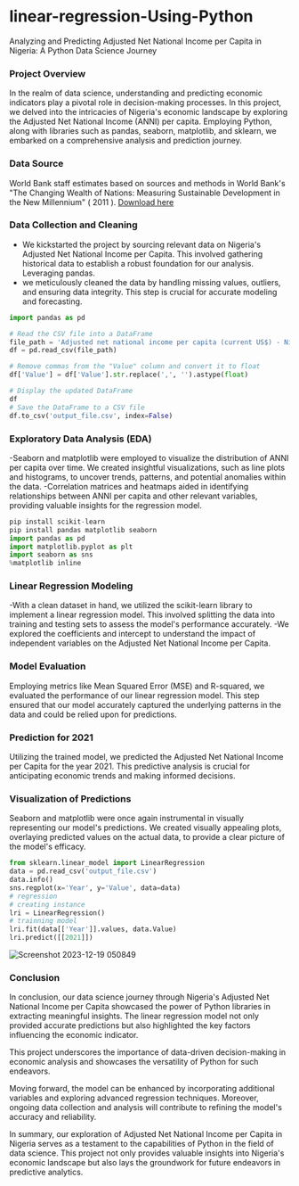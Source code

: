 # linear-regression-Using-Python
Analyzing and Predicting Adjusted Net National Income per Capita in Nigeria: A Python Data Science Journey
### Project Overview 

In the realm of data science, understanding and predicting economic indicators play a pivotal role in decision-making processes. In this project, we delved into the intricacies of Nigeria's economic landscape by exploring the Adjusted Net National Income (ANNI) per capita. Employing Python, along with libraries such as pandas, seaborn, matplotlib, and sklearn, we embarked on a comprehensive analysis and prediction journey.
### Data Source 
World Bank staff estimates based on sources and methods in World Bank's "The Changing Wealth of Nations: Measuring Sustainable Development in the New Millennium" ( 2011 ).
[Download here](https://api.worldbank.org/v2/en/indicator/NY.ADJ.NNTY.PC.CD?downloadformat=csv)
### Data Collection and Cleaning
- We kickstarted the project by sourcing relevant data on Nigeria's Adjusted Net National Income per Capita. This involved gathering historical data to establish a robust foundation for our analysis.
Leveraging pandas. 
- we meticulously cleaned the data by handling missing values, outliers, and ensuring data integrity. This step is crucial for accurate modeling and forecasting.

```python
import pandas as pd

# Read the CSV file into a DataFrame
file_path = 'Adjusted net national income per capita (current US$) - Nigeria - Sheet1.csv'
df = pd.read_csv(file_path)

# Remove commas from the "Value" column and convert it to float
df['Value'] = df['Value'].str.replace(',', '').astype(float)

# Display the updated DataFrame
df
# Save the DataFrame to a CSV file
df.to_csv('output_file.csv', index=False)

```
### Exploratory Data Analysis (EDA)
-Seaborn and matplotlib were employed to visualize the distribution of ANNI per capita over time. We created insightful visualizations, such as line plots and histograms, to uncover trends, patterns, and potential anomalies within the data.
-Correlation matrices and heatmaps aided in identifying relationships between ANNI per capita and other relevant variables, providing valuable insights for the regression model.

```python
pip install scikit-learn
pip install pandas matplotlib seaborn
import pandas as pd
import matplotlib.pyplot as plt
import seaborn as sns
%matplotlib inline
```

### Linear Regression Modeling
-With a clean dataset in hand, we utilized the scikit-learn library to implement a linear regression model. This involved splitting the data into training and testing sets to assess the model's performance accurately.
-We explored the coefficients and intercept to understand the impact of independent variables on the Adjusted Net National Income per Capita.
### Model Evaluation
Employing metrics like Mean Squared Error (MSE) and R-squared, we evaluated the performance of our linear regression model. This step ensured that our model accurately captured the underlying patterns in the data and could be relied upon for predictions.
### Prediction for 2021
Utilizing the trained model, we predicted the Adjusted Net National Income per Capita for the year 2021. This predictive analysis is crucial for anticipating economic trends and making informed decisions.
### Visualization of Predictions
Seaborn and matplotlib were once again instrumental in visually representing our model's predictions. We created visually appealing plots, overlaying predicted values on the actual data, to provide a clear picture of the model's efficacy.


```python
from sklearn.linear_model import LinearRegression
data = pd.read_csv('output_file.csv')
data.info()
sns.regplot(x='Year', y='Value', data=data)
# regression
# creating instance
lri = LinearRegression()
# trainning model
lri.fit(data[['Year']].values, data.Value)
lri.predict([[2021]])
```
![Screenshot 2023-12-19 050849](https://github.com/TheSegunAdebiyi/linear-regression-Using-Python-/assets/107259515/626f1195-f83a-46e3-a9e9-5a9145b015ed)

### Conclusion 

In conclusion, our data science journey through Nigeria's Adjusted Net National Income per Capita showcased the power of Python libraries in extracting meaningful insights. The linear regression model not only provided accurate predictions but also highlighted the key factors influencing the economic indicator.

This project underscores the importance of data-driven decision-making in economic analysis and showcases the versatility of Python for such endeavors.


Moving forward, the model can be enhanced by incorporating additional variables and exploring advanced regression techniques. Moreover, ongoing data collection and analysis will contribute to refining the model's accuracy and reliability.

In summary, our exploration of Adjusted Net National Income per Capita in Nigeria serves as a testament to the capabilities of Python in the field of data science. This project not only provides valuable insights into Nigeria's economic landscape but also lays the groundwork for future endeavors in predictive analytics.


